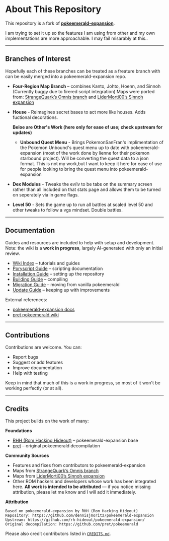 # About This Repository

This repository is a fork of **[pokeemerald-expansion](https://github.com/rh-hideout/pokeemerald-expansion/)**.

I am trying to set it up so the features I am using from other and my own implementations are more approachable. I may fail misarably at this..

---

## Branches of Interest

Hopefully each of these branches can be treated as a freature branch with can be easily merged into a pokeemerald-expansion repo.

- **Four-Region Map Branch** – combines Kanto, Johto, Hoenn, and Sinnoh (Currently buggy due to firered script integration) Maps were ported from: [StrangeQuark’s Omnis branch](https://github.com/StrangeQuark/pokeemerald/tree/omnis#) and [LiderMorti00’s Sinnoh expansion](https://github.com/LiderMorti00/Sinnoh-pokeemerald-expansion)  
- **House** - Reimagines secret bases to act more like houses. Adds fuctional decorations.

  **Beloe are Other's Work (here only for ease of use; check upstream for updates)**
  
  - **Unbound Quest Menu** - Brings PokemonSanFran's implimentation of the Pokemon Unbound's quest menu up to date with pokeemerald-expansion (most of the work done by lienne for their pokemon starbound project). Will be converting the quest data to a json format. This is not my work,but I want to keep it here for ease of use for people looking to bring the quest menu into pokeemerald-expansion
- **Dex Modules** - Tweaks the ev/iv to be tabs on the summary screen rather than all included on that stats page and allows them to be turned on seperately via in game flags.
- **Level 50** - Sets the game up to run all battles at scaled level 50 and other tweaks to follow a vgs mindset. Double battles.

---

## Documentation

Guides and resources are included to help with setup and development.  
Note: the wiki is a **work in progress**, largely AI-generated with only an initial review.  

- [Wiki Index](docs/tutorials/wiki_index.md) – tutorials and guides  
- [Poryscript Guide](README_poryscript.md) – scripting documentation  
- [Installation Guide](INSTALL.md) – setting up the repository  
- [Building Guide](INSTALL.md#Building-pokeemerald-expansion) – compiling  
- [Migration Guide](INSTALL.md#Migrating-from-pokeemerald) – moving from vanilla pokeemerald  
- [Update Guide](INSTALL.md#Updating-pokeemerald-expansion) – keeping up with improvements  

External references:  
- [pokeemerald-expansion docs](https://rh-hideout.github.io/pokeemerald-expansion/)  
- [pret pokeemerald wiki](https://github.com/pret/pokeemerald/wiki)  

---

## Contributions

Contributions are welcome. You can:  

- Report bugs  
- Suggest or add features  
- Improve documentation  
- Help with testing

Keep in mind that much of this is a work in progress, so most of it won't be working perfectly (or at all).

---

## Credits

This project builds on the work of many:  

**Foundations**  
- [RHH (Rom Hacking Hideout)](https://github.com/rh-hideout/pokeemerald-expansion/) – pokeemerald-expansion base  
- [pret](https://github.com/pret/pokeemerald) – original pokeemerald decompilation  

**Community Sources**  
- Features and fixes from contributors to pokeemerald-expansion  
- Maps from [StrangeQuark’s Omnis branch](https://github.com/StrangeQuark/pokeemerald/tree/omnis#)  
- Maps from [LiderMorti00’s Sinnoh expansion](https://github.com/LiderMorti00/Sinnoh-pokeemerald-expansion)  
- Other ROM hackers and developers whose work has been integrated here. **All work is intended to be attributed** — if you notice missing attribution, please let me know and I will add it immediately.  

**Attribution**  
```
Based on pokeemerald-expansion by RHH (Rom Hacking Hideout)
Repository: https://github.com/dennisjmoritz/pokeemerald-expansion
Upstream: https://github.com/rh-hideout/pokeemerald-expansion/
Original decompilation: https://github.com/pret/pokeemerald
```

Please also credit contributors listed in [`CREDITS.md`](CREDITS.md).  

